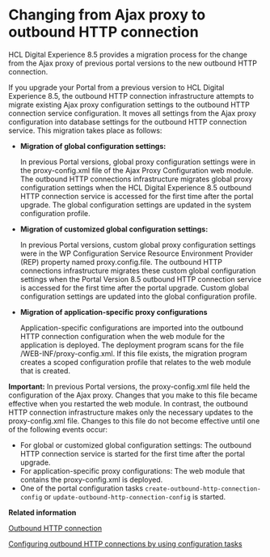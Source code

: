 # Changing from Ajax proxy to outbound HTTP connection

HCL Digital Experience 8.5 provides a migration process for the change from the Ajax proxy of previous portal versions to the new outbound HTTP connection.

If you upgrade your Portal from a previous version to HCL Digital Experience 8.5, the outbound HTTP connection infrastructure attempts to migrate existing Ajax proxy configuration settings to the outbound HTTP connection service configuration. It moves all settings from the Ajax proxy configuration into database settings for the outbound HTTP connection service. This migration takes place as follows:

-   **Migration of global configuration settings:**

    In previous Portal versions, global proxy configuration settings were in the proxy-config.xml file of the Ajax Proxy Configuration web module. The outbound HTTP connections infrastructure migrates global proxy configuration settings when the HCL Digital Experience 8.5 outbound HTTP connection service is accessed for the first time after the portal upgrade. The global configuration settings are updated in the system configuration profile.

-   **Migration of customized global configuration settings:**

    In previous Portal versions, custom global proxy configuration settings were in the WP Configuration Service Resource Environment Provider \(REP\) property named proxy.config.file. The outbound HTTP connections infrastructure migrates these custom global configuration settings when the Portal Version 8.5 outbound HTTP connection service is accessed for the first time after the portal upgrade. Custom global configuration settings are updated into the global configuration profile.

-   **Migration of application-specific proxy configurations**

    Application-specific configurations are imported into the outbound HTTP connection configuration when the web module for the application is deployed. The deployment program scans for the file /WEB-INF/proxy-config.xml. If this file exists, the migration program creates a scoped configuration profile that relates to the web module that is created.


**Important:** In previous Portal versions, the proxy-config.xml file held the configuration of the Ajax proxy. Changes that you make to this file became effective when you restarted the web module. In contrast, the outbound HTTP connection infrastructure makes only the necessary updates to the proxy-config.xml file. Changes to this file do not become effective until one of the following events occur:

-   For global or customized global configuration settings: The outbound HTTP connection service is started for the first time after the portal upgrade.
-   For application-specific proxy configurations: The web module that contains the proxy-config.xml is deployed.
-   One of the portal configuration tasks `create-outbound-http-connection-config` or `update-outbound-http-connection-config` is started.


**Related information**  


[Outbound HTTP connection](../dev-portlet/outbound_http.md)

[Configuring outbound HTTP connections by using configuration tasks](../dev-portlet/outbhttp_cfg_tasks.md)

